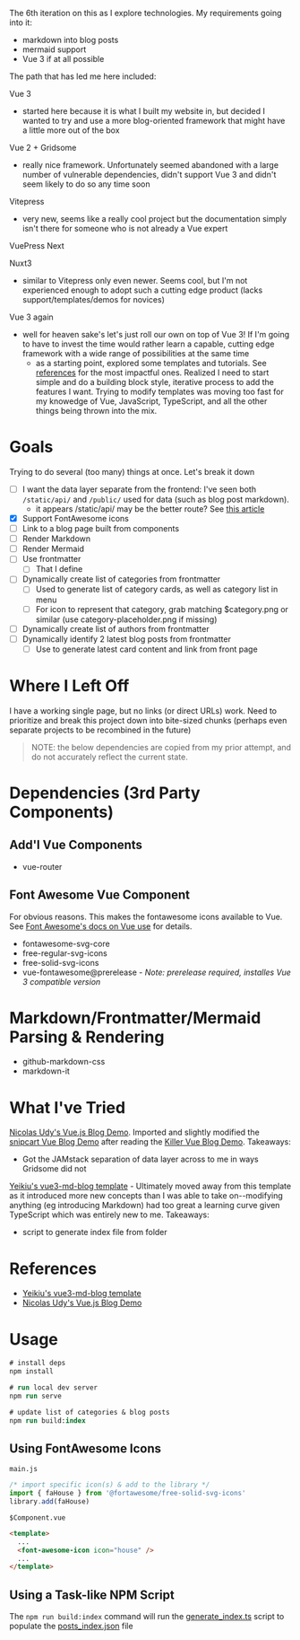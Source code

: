The 6th iteration on this as I explore technologies.  My requirements going into it:
* markdown into blog posts
* mermaid support
* Vue 3 if at all possible

The path that has led me here included:

Vue 3
* started here because it is what I built my website in, but decided I wanted to try and use a more blog-oriented framework that might have a little more out of the box

Vue 2 + Gridsome
* really nice framework. Unfortunately seemed abandoned with a large number of vulnerable dependencies, didn't support Vue 3 and didn't seem likely to do so any time soon

Vitepress
* very new, seems like a really cool project but the documentation simply isn't there for someone who is not already a Vue expert

VuePress Next

Nuxt3
* similar to Vitepress only even newer.  Seems cool, but I'm not experienced enough to adopt such a cutting edge product (lacks support/templates/demos for novices)

Vue 3 again
* well for heaven sake's let's just roll our own on top of Vue 3!  If I'm going to have to invest the time would rather learn a capable, cutting edge framework with a wide range of possibilities at the same time
  * as a starting point, explored some templates and tutorials.  See [references](#references) for the most impactful ones.  Realized I need to start simple and do a building block style, iterative process to add the features I want.  Trying to modify templates was moving too fast for my knowedge of Vue, JavaScript, TypeScript, and all the other things being thrown into the mix.


# Goals

Trying to do several (too many) things at once.  Let's break it down

* [ ] I want the data layer separate from the frontend: I've seen both `/static/api/` and `/public/` used for data (such as blog post markdown).
  * it appears /static/api/ may be the better route?  See [this article](https://cli.vuejs.org/guide/html-and-static-assets.html#when-to-use-the-public-folder)
* [x] Support FontAwesome icons
* [ ] Link to a blog page built from components
* [ ] Render Markdown
* [ ] Render Mermaid
* [ ] Use frontmatter
  * [ ] That I define
* [ ] Dynamically create list of categories from frontmatter
  * [ ] Used to generate list of category cards, as well as category list in menu
  * [ ] For icon to represent that category, grab matching $category.png or similar (use category-placeholder.png if missing)
* [ ] Dynamically create list of authors from frontmatter
* [ ] Dynamically identify 2 latest blog posts from frontmatter
  * [ ] Use to generate latest card content and link from front page

# Where I Left Off
I have a working single page, but no links (or direct URLs) work. Need to prioritize and break this project down into bite-sized chunks (perhaps even separate projects to be recombined in the future)

> NOTE: the below dependencies are copied from my prior attempt, and do not accurately reflect the current state.


# Dependencies (3rd Party Components)

## Add'l Vue Components
* vue-router

## Font Awesome Vue Component
For obvious reasons.  This makes the fontawesome icons available to Vue.  See [Font Awesome's docs on Vue use](https://fontawesome.com/docs/web/use-with/vue) for details.
* fontawesome-svg-core
* free-regular-svg-icons
* free-solid-svg-icons
* vue-fontawesome@prerelease - _Note: prerelease required, installes Vue 3 compatible version_


# Markdown/Frontmatter/Mermaid Parsing & Rendering
* github-markdown-css
* markdown-it
<!--
* [vue3-markdown-it](https://github.com/JanGuillermo/vue3-markdown-it)
* [gray-matter](https://github.com/jonschlinkert/gray-matter)

## UX Components
* [scrollto-with-animation](https://github.com/davesnx/
scrollto-with-animation) - 3.2k
old deps, may with to use still -->

# What I've Tried
[Nicolas Udy's Vue.js Blog Demo](https://snipcart.com/blog/vuejs-blog-demo).  Imported and slightly modified the [snipcart Vue Blog Demo](https://github.com/snipcart/vue-blog-demo/blob/master/src/router/index.js) after reading the [Killer Vue Blog Demo](https://snipcart.com/blog/vuejs-blog-demo). Takeaways:
* Got the JAMstack separation of data layer across to me in ways Gridsome did not

[Yeikiu's vue3-md-blog template](https://yeikiu.github.io/vue3-md-blog/#/) -  Ultimately moved away from this template as it introduced more new concepts than I was able to take on--modifying anything (eg introducing Markdown) had too great a learning curve given TypeScript which was entirely new to me.  Takeaways:
* script to generate index file from folder

# References

* [Yeikiu's vue3-md-blog template](https://yeikiu.github.io/vue3-md-blog/#/)
* [Nicolas Udy's Vue.js Blog Demo](https://snipcart.com/blog/vuejs-blog-demo)


# Usage

```ps
# install deps
npm install

# run local dev server
npm run serve

# update list of categories & blog posts
npm run build:index

```

## Using FontAwesome Icons
`main.js`
```js
/* import specific icon(s) & add to the library */
import { faHouse } from '@fortawesome/free-solid-svg-icons'
library.add(faHouse)
```
`$Component.vue`
```html
<template>
  ...
  <font-awesome-icon icon="house" />
  ...
</template>
```

## Using a Task-like NPM Script
The `npm run build:index` command will run the [generate_index.ts](./scripts/generate_index.ts) script to populate the [posts_index.json](./public/blog_store/posts_index.json) file
